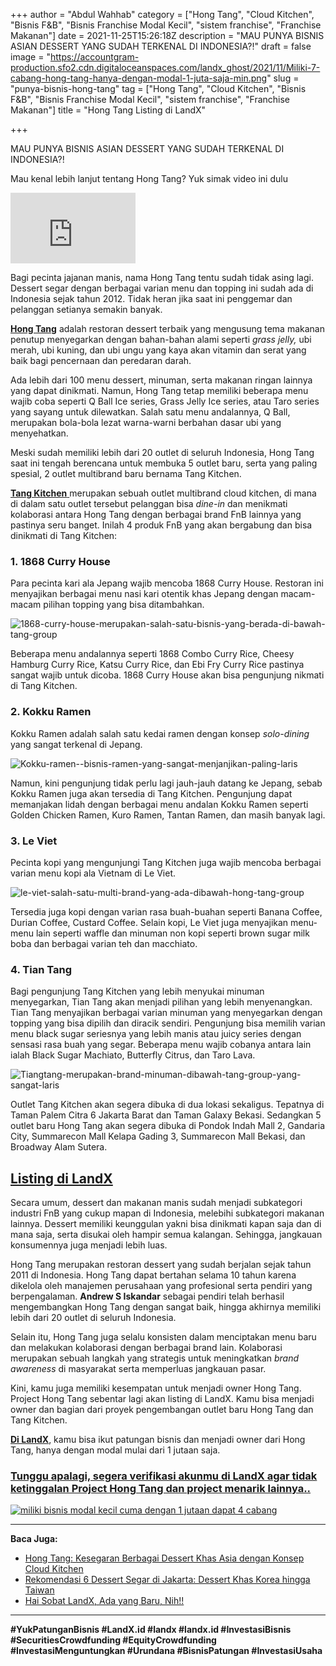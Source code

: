+++
author = "Abdul Wahhab"
category = ["Hong Tang", "Cloud Kitchen", "Bisnis F&B", "Bisnis Franchise Modal Kecil", "sistem franchise", "Franchise Makanan"]
date = 2021-11-25T15:26:18Z
description = "MAU PUNYA BISNIS ASIAN DESSERT YANG SUDAH TERKENAL DI INDONESIA?!"
draft = false
image = "https://accountgram-production.sfo2.cdn.digitaloceanspaces.com/landx_ghost/2021/11/Miliki-7-cabang-hong-tang-hanya-dengan-modal-1-juta-saja-min.png"
slug = "punya-bisnis-hong-tang"
tag = ["Hong Tang", "Cloud Kitchen", "Bisnis F&B", "Bisnis Franchise Modal Kecil", "sistem franchise", "Franchise Makanan"]
title = "Hong Tang Listing di LandX"

+++


MAU PUNYA BISNIS ASIAN DESSERT YANG SUDAH TERKENAL DI INDONESIA?!

Mau kenal lebih lanjut tentang Hong Tang? Yuk simak video ini dulu

<iframe width="200" height="113" src="https://www.youtube.com/embed/l56SL-hKQ0g?feature=oembed" frameborder="0" allow="accelerometer; autoplay; clipboard-write; encrypted-media; gyroscope; picture-in-picture" allowfullscreen></iframe>

Bagi pecinta jajanan manis, nama Hong Tang tentu sudah tidak asing lagi. Dessert segar dengan berbagai varian menu dan topping ini sudah ada di Indonesia sejak tahun 2012. Tidak heran jika saat ini penggemar dan pelanggan setianya semakin banyak.

[**Hong Tang**](https://landx.id/project/#/hong) adalah restoran dessert terbaik yang mengusung tema makanan penutup menyegarkan dengan bahan-bahan alami seperti _grass jelly,_ ubi merah, ubi kuning, dan ubi ungu yang kaya akan vitamin dan serat yang baik bagi pencernaan dan peredaran darah.

Ada lebih dari 100 menu dessert, minuman, serta makanan ringan lainnya yang dapat dinikmati. Namun, Hong Tang tetap memiliki beberapa menu wajib coba seperti Q Ball Ice series, Grass Jelly Ice series, atau Taro series yang sayang untuk dilewatkan. Salah satu menu andalannya, Q Ball, merupakan bola-bola lezat warna-warni berbahan dasar ubi yang menyehatkan.

Meski sudah memiliki lebih dari 20 outlet di seluruh Indonesia, Hong Tang saat ini tengah berencana untuk membuka 5 outlet baru, serta yang paling spesial, 2 outlet multibrand baru bernama Tang Kitchen.

[**Tang Kitchen** ](https://landx.id/project/#/hong) merupakan sebuah outlet multibrand cloud kitchen, di mana di dalam satu outlet tersebut pelanggan bisa _dine-in_ dan menikmati kolaborasi antara Hong Tang dengan berbagai brand FnB lainnya yang pastinya seru banget. Inilah 4 produk FnB yang akan bergabung dan bisa dinikmati di Tang Kitchen:

### 1. 1868 Curry House

Para pecinta kari ala Jepang wajib mencoba 1868 Curry House. Restoran ini menyajikan berbagai menu nasi kari otentik khas Jepang dengan macam-macam pilihan topping yang bisa ditambahkan.

![1868-curry-house-merupakan-salah-satu-bisnis-yang-berada-di-bawah-tang-group](https://accountgram-production.sfo2.cdn.digitaloceanspaces.com/landx_ghost/2021/11/1868-curry-house-merupakan-salah-satu-bisnis-yang-berada-di-bawah-tang-group.jpg)

Beberapa menu andalannya seperti 1868 Combo Curry Rice, Cheesy Hamburg Curry Rice, Katsu Curry Rice, dan Ebi Fry Curry Rice pastinya sangat wajib untuk dicoba. 1868 Curry House akan bisa pengunjung nikmati di Tang Kitchen.

### 2. Kokku Ramen

Kokku Ramen adalah salah satu kedai ramen dengan konsep _solo-dining_ yang sangat terkenal di Jepang.

![Kokku-ramen--bisnis-ramen-yang-sangat-menjanjikan-paling-laris](https://accountgram-production.sfo2.cdn.digitaloceanspaces.com/landx_ghost/2021/11/Kokku-ramen--bisnis-ramen-yang-sangat-menjanjikan-paling-laris.jpg)

Namun, kini pengunjung tidak perlu lagi jauh-jauh datang ke Jepang, sebab Kokku Ramen juga akan tersedia di Tang Kitchen. Pengunjung dapat memanjakan lidah dengan berbagai menu andalan Kokku Ramen seperti Golden Chicken Ramen, Kuro Ramen, Tantan Ramen, dan masih banyak lagi.

### 3. Le Viet

Pecinta kopi yang mengunjungi Tang Kitchen juga wajib mencoba berbagai varian menu kopi ala Vietnam di Le Viet.

![le-viet-salah-satu-multi-brand-yang-ada-dibawah-hong-tang-group](https://accountgram-production.sfo2.cdn.digitaloceanspaces.com/landx_ghost/2021/11/le-viet-salah-satu-multi-brand-yang-ada-dibawah-hong-tang-group.jpg)

Tersedia juga kopi dengan varian rasa buah-buahan seperti Banana Coffee, Durian Coffee, Custard Coffee. Selain kopi, Le Viet juga menyajikan menu-menu lain seperti waffle dan minuman non kopi seperti brown sugar milk boba dan berbagai varian teh dan macchiato.

### 4. Tian Tang

Bagi pengunjung Tang Kitchen yang lebih menyukai minuman menyegarkan, Tian Tang akan menjadi pilihan yang lebih menyenangkan. Tian Tang menyajikan berbagai varian minuman yang menyegarkan dengan topping yang bisa dipilih dan diracik sendiri. Pengunjung bisa memilih varian menu black sugar seriesnya yang lebih manis atau juicy series dengan sensasi rasa buah yang segar. Beberapa menu wajib cobanya antara lain ialah Black Sugar Machiato, Butterfly Citrus, dan Taro Lava.

![Tiangtang-merupakan-brand-minuman-dibawah-tang-group-yang-sangat-laris](https://accountgram-production.sfo2.cdn.digitaloceanspaces.com/landx_ghost/2021/11/Tiangtang-merupakan-brand-minuman-dibawah-tang-group-yang-sangat-laris.jpg)

Outlet Tang Kitchen akan segera dibuka di dua lokasi sekaligus. Tepatnya di Taman Palem Citra 6 Jakarta Barat dan Taman Galaxy Bekasi. Sedangkan 5 outlet baru Hong Tang akan segera dibuka di Pondok Indah Mall 2, Gandaria City, Summarecon Mall Kelapa Gading 3, Summarecon Mall Bekasi, dan Broadway Alam Sutera.

## [Listing di LandX](https://landx.id/project/#/hong)

Secara umum, dessert dan makanan manis sudah menjadi subkategori industri FnB yang cukup mapan di Indonesia, melebihi subkategori makanan lainnya. Dessert memiliki keunggulan yakni bisa dinikmati kapan saja dan di mana saja, serta disukai oleh hampir semua kalangan. Sehingga, jangkauan konsumennya juga menjadi lebih luas.

Hong Tang merupakan restoran dessert yang sudah berjalan sejak tahun 2011 di Indonesia. Hong Tang dapat bertahan selama 10 tahun karena dikelola oleh manajemen perusahaan yang profesional serta pendiri yang berpengalaman. **Andrew S Iskandar** sebagai pendiri telah berhasil mengembangkan Hong Tang dengan sangat baik, hingga akhirnya memiliki lebih dari 20 outlet di seluruh Indonesia.

Selain itu, Hong Tang juga selalu konsisten dalam menciptakan menu baru dan melakukan kolaborasi dengan berbagai brand lain. Kolaborasi merupakan sebuah langkah yang strategis untuk meningkatkan _brand awareness_ di masyarakat serta memperluas jangkauan pasar.

Kini, kamu juga memiliki kesempatan untuk menjadi owner Hong Tang. Project Hong Tang sebentar lagi akan listing di LandX. Kamu bisa menjadi owner dan bagian dari proyek pengembangan outlet baru Hong Tang dan Tang Kitchen.

[**Di LandX**](https://landx.id/project/#/hong), kamu bisa ikut patungan bisnis dan menjadi owner dari Hong Tang, hanya dengan modal mulai dari 1 jutaan saja.

### [Tunggu apalagi, segera verifikasi akunmu di LandX agar tidak ketinggalan Project Hong Tang dan project menarik lainnya..](https://landx.id/project/#/hong)

[![miliki bisnis modal kecil cuma dengan 1 jutaan dapat 4 cabang ](https://accountgram-production.sfo2.cdn.digitaloceanspaces.com/landx_ghost/2021/11/jadi-owner-bisnis-hanya-1-jutaan-dengan-cuan-yang-sangat-menjanjikan.png)](https://landx.id/project/#/hong)

---

**Baca Juga:**

* [Hong Tang: Kesegaran Berbagai Dessert Khas Asia dengan Konsep Cloud Kitchen](https://landx.id/blog/hong-tang-dengan-berbagai-menu-dessert-oriental-khas-taiwan-dan-hongkong/)
* [Rekomendasi 6 Dessert Segar di Jakarta: Dessert Khas Korea hingga Taiwan](https://landx.id/blog/rekomendasi-6-dessert-segar-khas-korea-di-jakarta-kamu-sudah-cobain/)
* [Hai Sobat LandX, Ada yang Baru, Nih!!](https://landx.id/blog/bisnis-sushi-hanya-dengan-modal-1-juta/)

---

**#YukPatunganBisnis    #LandX.id    #landx         #landx.id     #InvestasiBisnis  #SecuritiesCrowdfunding   #EquityCrowdfunding     #InvestasiMenguntungkan     #Urundana    #BisnisPatungan     #InvestasiUsaha**


